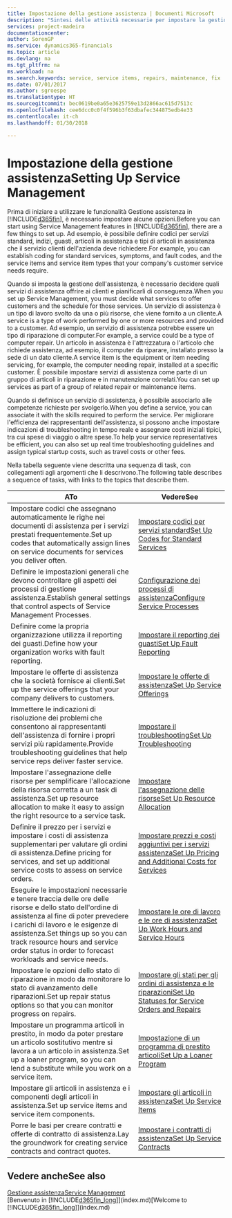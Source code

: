 ```yaml
---
title: Impostazione della gestione assistenza | Documenti Microsoft
description: "Sintesi delle attività necessarie per impostare la gestione dell'assistenza adattandola al modo in cui le organizzazioni gestiscono i propri servizi."
services: project-madeira
documentationcenter: 
author: SorenGP
ms.service: dynamics365-financials
ms.topic: article
ms.devlang: na
ms.tgt_pltfrm: na
ms.workload: na
ms.search.keywords: service, service items, repairs, maintenance, fix
ms.date: 07/01/2017
ms.author: sgroespe
ms.translationtype: HT
ms.sourcegitcommit: bec0619be0a65e3625759e13d2866ac615d7513c
ms.openlocfilehash: cee6dcc0c0f4f596b3f63dbafec344875edb4e33
ms.contentlocale: it-ch
ms.lasthandoff: 01/30/2018

---
```


# <a name="setting-up-service-management"></a><span data-ttu-id="5c336-103">Impostazione della gestione assistenza</span><span class="sxs-lookup"><span data-stu-id="5c336-103">Setting Up Service Management</span></span>
<span data-ttu-id="5c336-104">Prima di iniziare a utilizzare le funzionalità Gestione assistenza in [!INCLUDE[d365fin](includes/d365fin_md.md)], è necessario impostare alcune opzioni.</span><span class="sxs-lookup"><span data-stu-id="5c336-104">Before you can start using Service Management features in [!INCLUDE[d365fin](includes/d365fin_md.md)], there are a few things to set up.</span></span> <span data-ttu-id="5c336-105">Ad esempio, è possibile definire codici per servizi standard, indizi, guasti, articoli in assistenza e tipi di articoli in assistenza che il servizio clienti dell'azienda deve richiedere.</span><span class="sxs-lookup"><span data-stu-id="5c336-105">For example, you can establish coding for standard services, symptoms, and fault codes, and the service items and service item types that your company's customer service needs require.</span></span>  

<span data-ttu-id="5c336-106">Quando si imposta la gestione dell'assistenza, è necessario decidere quali servizi di assistenza offrire ai clienti e pianificarli di conseguenza.</span><span class="sxs-lookup"><span data-stu-id="5c336-106">When you set up Service Management, you must decide what services to offer customers and the schedule for those services.</span></span> <span data-ttu-id="5c336-107">Un servizio di assistenza è un tipo di lavoro svolto da una o più risorse, che viene fornito a un cliente.</span><span class="sxs-lookup"><span data-stu-id="5c336-107">A service is a type of work performed by one or more resources and provided to a customer.</span></span> <span data-ttu-id="5c336-108">Ad esempio, un servizio di assistenza potrebbe essere un tipo di riparazione di computer.</span><span class="sxs-lookup"><span data-stu-id="5c336-108">For example, a service could be a type of computer repair.</span></span> <span data-ttu-id="5c336-109">Un articolo in assistenza è l'attrezzatura o l'articolo che richiede assistenza, ad esempio, il computer da riparare, installato presso la sede di un dato cliente.</span><span class="sxs-lookup"><span data-stu-id="5c336-109">A service item is the equipment or item needing servicing, for example, the computer needing repair, installed at a specific customer.</span></span> <span data-ttu-id="5c336-110">È possibile impostare servizi di assistenza come parte di un gruppo di articoli in riparazione e in manutenzione correlati.</span><span class="sxs-lookup"><span data-stu-id="5c336-110">You can set up services as part of a group of related repair or maintenance items.</span></span>  
  
<span data-ttu-id="5c336-111">Quando si definisce un servizio di assistenza, è possibile associarlo alle competenze richieste per svolgerlo.</span><span class="sxs-lookup"><span data-stu-id="5c336-111">When you define a service, you can associate it with the skills required to perform the service.</span></span> <span data-ttu-id="5c336-112">Per migliorare l'efficienza dei rappresentanti dell'assistenza, si possono anche impostare indicazioni di troubleshooting in tempo reale e assegnare costi iniziali tipici, tra cui spese di viaggio o altre spese.</span><span class="sxs-lookup"><span data-stu-id="5c336-112">To help your service representatives be efficient, you can also set up real time troubleshooting guidelines and assign typical startup costs, such as travel costs or other fees.</span></span>  

<span data-ttu-id="5c336-113">Nella tabella seguente viene descritta una sequenza di task, con collegamenti agli argomenti che li descrivono.</span><span class="sxs-lookup"><span data-stu-id="5c336-113">The following table describes a sequence of tasks, with links to the topics that describe them.</span></span>  
  
| <span data-ttu-id="5c336-114">A</span><span class="sxs-lookup"><span data-stu-id="5c336-114">To</span></span> | <span data-ttu-id="5c336-115">Vedere</span><span class="sxs-lookup"><span data-stu-id="5c336-115">See</span></span> |
| --- | --- |
| <span data-ttu-id="5c336-116">Impostare codici che assegnano automaticamente le righe nei documenti di assistenza per i servizi prestati frequentemente.</span><span class="sxs-lookup"><span data-stu-id="5c336-116">Set up codes that automatically assign lines on service documents for services you deliver often.</span></span> |[<span data-ttu-id="5c336-117">Impostare codici per servizi standard</span><span class="sxs-lookup"><span data-stu-id="5c336-117">Set Up Codes for Standard Services</span></span>](service-how-setup-service-coding.md)|
| <span data-ttu-id="5c336-118">Definire le impostazioni generali che devono controllare gli aspetti dei processi di gestione assistenza.</span><span class="sxs-lookup"><span data-stu-id="5c336-118">Establish general settings that control aspects of Service Management Processes.</span></span>|[<span data-ttu-id="5c336-119">Configurazione dei processi di assistenza</span><span class="sxs-lookup"><span data-stu-id="5c336-119">Configure Service Processes</span></span>](service-setup-service-processes.md)|
| <span data-ttu-id="5c336-120">Definire come la propria organizzazione utilizza il reporting dei guasti.</span><span class="sxs-lookup"><span data-stu-id="5c336-120">Define how your organization works with fault reporting.</span></span> |[<span data-ttu-id="5c336-121">Impostare il reporting dei guasti</span><span class="sxs-lookup"><span data-stu-id="5c336-121">Set Up Fault Reporting</span></span>](service-how-setup-fault-reporting.md) |
| <span data-ttu-id="5c336-122">Impostare le offerte di assistenza che la società fornisce ai clienti.</span><span class="sxs-lookup"><span data-stu-id="5c336-122">Set up the service offerings that your company delivers to customers.</span></span>|[<span data-ttu-id="5c336-123">Impostare le offerte di assistenza</span><span class="sxs-lookup"><span data-stu-id="5c336-123">Set Up Service Offerings</span></span>](service-how-setup-service-offerings.md)|
| <span data-ttu-id="5c336-124">Immettere le indicazioni di risoluzione dei problemi che consentono ai rappresentanti dell'assistenza di fornire i propri servizi più rapidamente.</span><span class="sxs-lookup"><span data-stu-id="5c336-124">Provide troubleshooting guidelines that help service reps deliver faster service.</span></span> |[<span data-ttu-id="5c336-125">Impostare il troubleshooting</span><span class="sxs-lookup"><span data-stu-id="5c336-125">Set Up Troubleshooting</span></span>](service-how-setup-troubleshooting.md) |
| <span data-ttu-id="5c336-126">Impostare l'assegnazione delle risorse per semplificare l'allocazione della risorsa corretta a un task di assistenza.</span><span class="sxs-lookup"><span data-stu-id="5c336-126">Set up resource allocation to make it easy to assign the right resource to a service task.</span></span> |[<span data-ttu-id="5c336-127">Impostare l'assegnazione delle risorse</span><span class="sxs-lookup"><span data-stu-id="5c336-127">Set Up Resource Allocation</span></span>](service-how-setup-resource-allocation.md) |
| <span data-ttu-id="5c336-128">Definire il prezzo per i servizi e impostare i costi di assistenza supplementari per valutare gli ordini di assistenza.</span><span class="sxs-lookup"><span data-stu-id="5c336-128">Define pricing for services, and set up additional service costs to assess on service orders.</span></span> |[<span data-ttu-id="5c336-129">Impostare prezzi e costi aggiuntivi per i servizi assistenza</span><span class="sxs-lookup"><span data-stu-id="5c336-129">Set Up Pricing and Additional Costs for Services</span></span>](service-how-setup-service-costs-pricing.md)|
| <span data-ttu-id="5c336-130">Eseguire le impostazioni necessarie e tenere traccia delle ore delle risorse e dello stato dell'ordine di assistenza al fine di poter prevedere i carichi di lavoro e le esigenze di assistenza.</span><span class="sxs-lookup"><span data-stu-id="5c336-130">Set things up so you can track resource hours and service order status in order to forecast workloads and service needs.</span></span>|[<span data-ttu-id="5c336-131">Impostare le ore di lavoro e le ore di assistenza</span><span class="sxs-lookup"><span data-stu-id="5c336-131">Set Up Work Hours and Service Hours</span></span>](service-how-setup-work-service-hours.md)|
| <span data-ttu-id="5c336-132">Impostare le opzioni dello stato di riparazione in modo da monitorare lo stato di avanzamento delle riparazioni.</span><span class="sxs-lookup"><span data-stu-id="5c336-132">Set up repair status options so that you can monitor progress on repairs.</span></span> | [<span data-ttu-id="5c336-133">Impostare gli stati per gli ordini di assistenza e le riparazioni</span><span class="sxs-lookup"><span data-stu-id="5c336-133">Set Up Statuses for Service Orders and Repairs</span></span>](service-order-repair-status.md)|
| <span data-ttu-id="5c336-134">Impostare un programma articoli in prestito, in modo da poter prestare un articolo sostitutivo mentre si lavora a un articolo in assistenza.</span><span class="sxs-lookup"><span data-stu-id="5c336-134">Set up a loaner program, so you can lend a substitute while you work on a service item.</span></span> |[<span data-ttu-id="5c336-135">Impostazione di un programma di prestito articoli</span><span class="sxs-lookup"><span data-stu-id="5c336-135">Set Up a Loaner Program</span></span>](service-how-setup-loaner-program.md) |
| <span data-ttu-id="5c336-136">Impostare gli articoli in assistenza e i componenti degli articoli in assistenza.</span><span class="sxs-lookup"><span data-stu-id="5c336-136">Set up service items and service item components.</span></span> |[<span data-ttu-id="5c336-137">Impostare gli articoli in assistenza</span><span class="sxs-lookup"><span data-stu-id="5c336-137">Set Up Service Items</span></span>](service-how-setup-service-items.md) |
| <span data-ttu-id="5c336-138">Porre le basi per creare contratti e offerte di contratto di assistenza.</span><span class="sxs-lookup"><span data-stu-id="5c336-138">Lay the groundwork for creating service contracts and contract quotes.</span></span> |[<span data-ttu-id="5c336-139">Impostare i contratti di assistenza</span><span class="sxs-lookup"><span data-stu-id="5c336-139">Set Up Service Contracts</span></span>](service-how-setup-service-contracts.md) |

## <a name="see-also"></a><span data-ttu-id="5c336-140">Vedere anche</span><span class="sxs-lookup"><span data-stu-id="5c336-140">See also</span></span>
[<span data-ttu-id="5c336-141">Gestione assistenza</span><span class="sxs-lookup"><span data-stu-id="5c336-141">Service Management</span></span>](service-service.md)  
<span data-ttu-id="5c336-142">[Benvenuto in [!INCLUDE[d365fin_long](includes/d365fin_long_md.md)]](index.md)</span><span class="sxs-lookup"><span data-stu-id="5c336-142">[Welcome to [!INCLUDE[d365fin_long](includes/d365fin_long_md.md)]](index.md)</span></span>  

